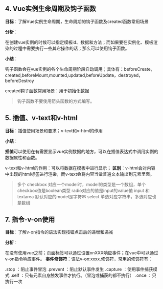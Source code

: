 
## 4. Vue实例生命周期及钩子函数

**目标**：了解Vue实例生命周期，生命周期的钩子函数及created函数常用场景

**分析**：

在创建vue实例的时候可以指定模板id、数据和方法；而如果要在实例化、模板渲染的过程中需要执行一些其它操作的话；那么可以使用钩子函数。

**小结**：

钩子函数会在vue实例的各个生命周期阶段自动调用；具体有：beforeCreate，created,beforeMount,mounted,updated,beforeUpdate，destroyed，beforeDestroy

created钩子函数常用场景：用于初始化数据

> 钩子函数不要使用箭头函数的方式编写。

## 5. 插值、v-text和v-html

**目标**：插值使用场景和要求；v-text和v-html的作用

**小结**：

**插值**可以使用在有需要显示vue实例数据的地方，可以在插值表达式中调用实例的数据属性和函数。

v-text和v-html的作用：可以将数据在模板中进行显示；
**区别**：v-html会对内容中出现的html标签进行渲染，而v-text会将内容当做普遍文本输出到元素里面。

>多个 checkbox 对应一个model时，model的类型是一个数组，单个checkbox值是boolean类型
>radio对应的值是input的value值
>input 和 textarea 默认对应的model是字符串
>select 单选对应字符串，多选对应也是数组


## 7. 指令-v-on使用

**目标**：了解v-on指令的语法实现按钮点击后的递增和递减

**分析**：

在没有使用vue之前；页面标签可以通过设置onXXX响应事件；在vue中可以通过v-on指令响应事件。
**事件修饰符**：语法v-on:xxxx.修饰符，常用的修饰符有：

.stop ：阻止事件冒泡
.prevent ：阻止默认事件发生
.capture ：使用事件捕获模式
.self ：只有元素自身触发事件才执行。（冒泡或捕获的都不执行）
.once ：只执行一次

